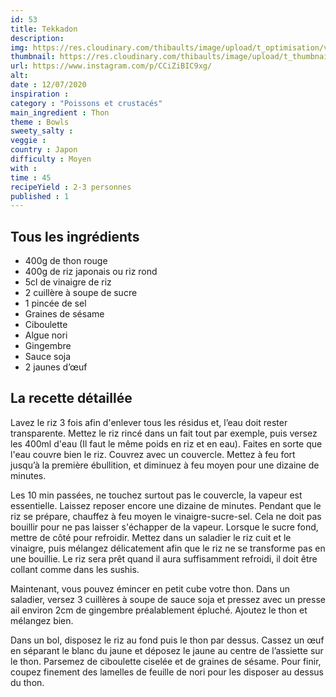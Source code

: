 ```yaml
---
id: 53
title: Tekkadon
description: 
img: https://res.cloudinary.com/thibaults/image/upload/t_optimisation/v1600509026/Recipes/20200712_tekkadon.jpg
thumbnail: https://res.cloudinary.com/thibaults/image/upload/t_thumbnail_josie/v1600509026/Recipes/20200712_tekkadon.jpg
url: https://www.instagram.com/p/CCiZiBIC9xg/
alt: 
date : 12/07/2020
inspiration :
category : "Poissons et crustacés"
main_ingredient : Thon
theme : Bowls
sweety_salty : 
veggie : 
country : Japon
difficulty : Moyen
with : 
time : 45
recipeYield : 2-3 personnes
published : 1
---
```


## Tous les ingrédients
 - 400g de thon rouge
 - 400g de riz japonais ou riz rond
 - 5cl de vinaigre de riz
 - 2 cuillère à soupe de sucre
 - 1 pincée de sel
 - Graines de sésame
 - Ciboulette
 - Algue nori
 - Gingembre
 - Sauce soja
 - 2 jaunes d’œuf

## La recette détaillée
Lavez le riz 3 fois afin d'enlever tous les résidus et, l’eau doit rester transparente. Mettez le riz rincé dans un fait tout par exemple, puis versez les 400ml d'eau (Il faut le même poids en riz et en eau). Faites en sorte que l'eau couvre bien le riz. Couvrez avec un couvercle. Mettez à feu fort jusqu’à la première ébullition, et diminuez à feu moyen pour une dizaine de minutes.

Les 10 min passées, ne touchez surtout pas le couvercle, la vapeur est essentielle. Laissez reposer encore une dizaine de minutes. Pendant que le riz se prépare, chauffez à feu moyen le vinaigre-sucre-sel. Cela ne doit pas bouillir pour ne pas laisser s'échapper de la vapeur. Lorsque le sucre fond, mettre de côté pour refroidir. Mettez dans un saladier le riz cuit et le vinaigre, puis mélangez délicatement afin que le riz ne se transforme pas en une bouillie. Le riz sera prêt quand il aura suffisamment refroidi, il doit être collant comme dans les sushis.

Maintenant, vous pouvez émincer en petit cube votre thon. Dans un saladier, versez 3 cuillères à soupe de sauce soja et pressez avec un presse ail environ 2cm de gingembre préalablement épluché. Ajoutez le thon et mélangez bien.

Dans un bol, disposez le riz au fond puis le thon par dessus. Cassez un œuf en séparant le blanc du jaune et déposez le jaune au centre de l’assiette sur le thon. Parsemez de ciboulette ciselée et de graines de sésame. Pour finir, coupez finement des lamelles de feuille de nori pour les disposer au dessus du thon.